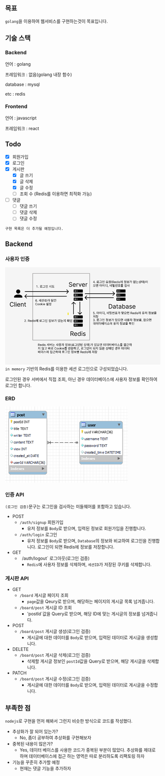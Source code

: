 ## 목표
`golang`을 이용하여 웹서비스를 구현하는것이 목표입니다.


## 기술 스택
### Backend
언어 : golang

프레임워크 : 없음(golang 내장 함수)

database : mysql

etc : redis

### Frontend
언어 : javascript

프레임워크 : react

## Todo
- [X] 회원가입
- [X] 로그인
- [X] 게시판
  - [X] 글 쓰기
  - [X] 글 삭제
  - [X] 글 수정
  - [ ] 조회 수 (Redis를 이용하면 최적화 가능)
- [ ] 댓글
  - [ ] 댓글 쓰기
  - [ ] 댓글 삭제
  - [ ] 댓글 수정
  
`구현 목록은 더 추가될 예정입니다.`

## Backend
### 사용자 인증
![img.png](readmeImage/auth.png)
`in memory` 기반의 Redis를 이용한 세션 로그인으로 구성되었습니다.

로그인된 경우 서버에서 직접 조회, 아닌 경우 데이터베이스에 사용자 정보를 확인하여 로그인 합니다.

### ERD
![img.png](readmeImage/erd.png)

### 인증 API
`(로그인 검증)`문구는 로그인을 검사하는 미들웨어를 포함하고 있습니다.
- POST
  - `/auth/signup` 회원가입
    - 유저 정보를 `Body`로 받으며, 입력된 정보로 회원가입을 진행합니다.
  - `/auth/login` 로그인
    - 유저 정보를 `Body`로 받으며, `Database`의 정보와 비교하여 로그인을 진행합니다. 로그인이 되면 Redis에 정보를 저장합니다.
- GET
  - ` `/auth/logout` 로그아웃(로그인 검증)
    - `Redis`에 사용자 정보를 삭제하며, `세션ID`가 저장된 쿠키를 삭제합니다.

### 게시판 API
- GET
  - `/board` 게시글 페이지 조회
    - `page`값을 Qeury로 받으며, 해당하는 페이지의 게시글 목록 넘겨줍니다.
  - `/board/post` 게시글 ID 조회
    - 'postId`값을 Query로 받으며, 해당 ID에 맞는 게시글의 정보를 넘겨줍니다.
- POST
  - `/board/post` 게시글 생성(로그인 검증)
    - 게시글에 대한 데이터를 `Body`로 받으며, 입력된 데이터로 게시글을 생성합니다.
- DELETE
  - `/board/post` 게시글 삭제(로그인 검증)
    - 삭제할 게시글 정보인 `postId`값을 Query로 받으며, 해당 게시글을 삭제합니다.
- PATCH
  - `/board/post` 게시글 수정(로그인 검증)
    - 게시글에 대한 데이터를 `Body`로 받으며, 입력된 데이터로 게시글을 수정합니다.

## 부족한 점
`nodejs`로 구현을 먼저 해봐서 그런지 비슷한 방식으로 코드를 작성했다.

- 추상화가 잘 되어 있는가?
  - No, 좀더 공부하여 추상화를 구현해보자
- 중복된 내용이 많은가?
  - Yes, 데이터 베이스를 사용한 코드가 중복된 부분이 많았다. 추상화를 제대로 하며 데이터베이스에 접근 하는 영역은 따로 분리하도록 리팩토링 하자
- 기능을 꾸준히 추가할 예정
  - 현재는 댓글 기능을 추가하자
